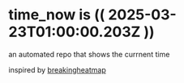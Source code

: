 # time_now is (( 2025-03-23T01:00:00.203Z ))

an automated repo that shows the currnent time

inspired by [breakingheatmap](https://github.com/breakingheatmap/breakingheatmap)